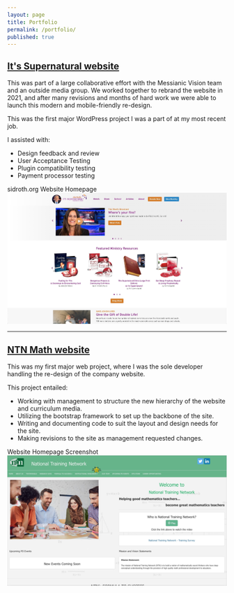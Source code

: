 ```yaml
---
layout: page
title: Portfolio
permalink: /portfolio/
published: true
---
```


## [It's Supernatural website](https://sidroth.org)

This was part of a large collaborative effort with the Messianic Vision team and an outside media group. We worked together to rebrand the website in 2021, and after many revisions and months of hard work we were able to launch this modern and mobile-friendly re-design.

This was the first major WordPress project I was a part of at my most recent job.

I assisted with:

- Design feedback and review
- User Acceptance Testing
- Plugin compatibility testing
- Payment processor testing

sidroth.org Website Homepage
![SidRoth.org Homepage](/images/sidrothscreenshot.jpg)

___

## [NTN Math website](www.ntnmath.com)

This was my first major web project, where I was the sole developer handling the re-design of the company website. 

This project entailed: 

- Working with management to structure the new hierarchy of the website and curriculum media. 
- Utilizing the bootstrap framework to set up the backbone of the site.
- Writing and documenting code to suit the layout and design needs for the site. 
- Making revisions to the site as management requested changes.

Website Homepage Screenshot
![NTN Math Homepage](/images/ntnmathscreenshot.jpg)
